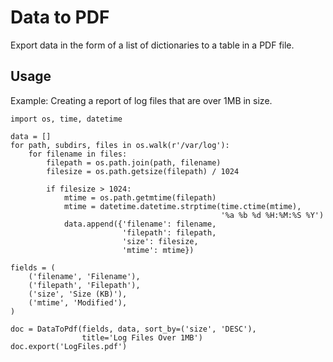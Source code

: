 Data to PDF
===========

Export data in the form of a list of dictionaries to a table in a PDF file.

Usage
-----

Example: Creating a report of log files that are over 1MB in size.

```
import os, time, datetime

data = []
for path, subdirs, files in os.walk(r'/var/log'):
    for filename in files:
        filepath = os.path.join(path, filename)
        filesize = os.path.getsize(filepath) / 1024
        
        if filesize > 1024:
            mtime = os.path.getmtime(filepath)
            mtime = datetime.datetime.strptime(time.ctime(mtime),
                                               '%a %b %d %H:%M:%S %Y')
            data.append({'filename': filename,
                         'filepath': filepath,
                         'size': filesize,
                         'mtime': mtime})
                        
fields = (
    ('filename', 'Filename'),
    ('filepath', 'Filepath'),
    ('size', 'Size (KB)'),
    ('mtime', 'Modified'),
)

doc = DataToPdf(fields, data, sort_by=('size', 'DESC'),
                title='Log Files Over 1MB')
doc.export('LogFiles.pdf')
```
